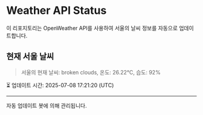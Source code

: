 
# Weather API Status

이 리포지토리는 OpenWeather API를 사용하여 서울의 날씨 정보를 자동으로 업데이트합니다.

## 현재 서울 날씨
> 서울의 현재 날씨: broken clouds, 온도: 26.22°C, 습도: 92%

⏳ 업데이트 시간: 2025-07-08 17:21:20 (UTC)

---
자동 업데이트 봇에 의해 관리됩니다.
